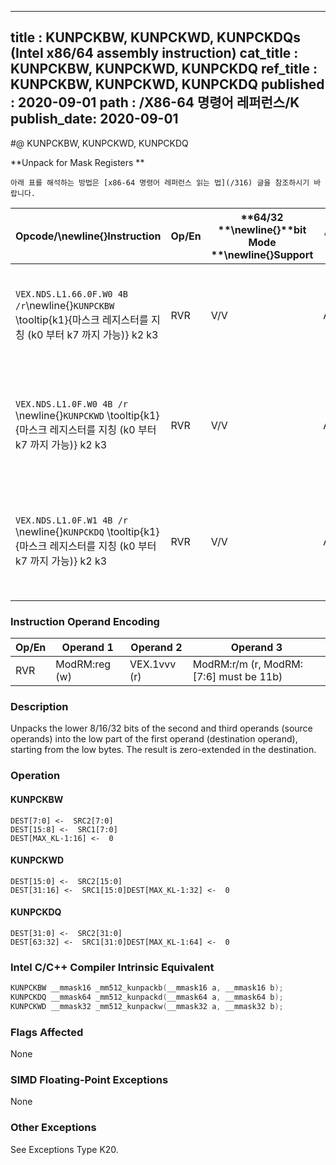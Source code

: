 ----------------------------
title : KUNPCKBW, KUNPCKWD, KUNPCKDQs (Intel x86/64 assembly instruction)
cat_title : KUNPCKBW, KUNPCKWD, KUNPCKDQ
ref_title : KUNPCKBW, KUNPCKWD, KUNPCKDQ
published : 2020-09-01
path : /X86-64 명령어 레퍼런스/K
publish_date: 2020-09-01
----------------------------


#@ KUNPCKBW, KUNPCKWD, KUNPCKDQ

**Unpack for Mask Registers **

```lec-info
아래 표를 해석하는 방법은 [x86-64 명령어 레퍼런스 읽는 법](/316) 글을 참조하시기 바랍니다.
```

|**Opcode/**\newline{}**Instruction**|**Op/En**|**64/32 **\newline{}**bit Mode **\newline{}**Support**|**CPUID **\newline{}**Feature **\newline{}**Flag**|**Description**|
|------------------------------------|---------|------------------------------------------------------|--------------------------------------------------|---------------|
|`VEX.NDS.L1.66.0F.W0 4B /r`\newline{}`KUNPCKBW` \tooltip{k1}{마스크 레지스터를 지칭 (k0 부터 k7 까지 가능)} k2 k3 |RVR|V/V|AVX512F|Unpack and interleave 8 bits masks in k2 and k3 and write word result in k1.|
|`VEX.NDS.L1.0F.W0 4B /r `\newline{}`KUNPCKWD` \tooltip{k1}{마스크 레지스터를 지칭 (k0 부터 k7 까지 가능)} k2 k3 |RVR|V/V|AVX512BW|Unpack and interleave 16 bits in k2 and k3 and write double-word result in k1.|
|`VEX.NDS.L1.0F.W1 4B /r `\newline{}`KUNPCKDQ` \tooltip{k1}{마스크 레지스터를 지칭 (k0 부터 k7 까지 가능)} k2 k3 |RVR|V/V|AVX512BW|Unpack and interleave 32 bits masks in k2 and k3 and write quadword result in k1.|
### Instruction Operand Encoding


|Op/En|Operand 1|Operand 2|Operand 3|
|-----|---------|---------|---------|
|RVR|ModRM:reg (w)|VEX.1vvv (r)|ModRM:r/m (r, ModRM:[7:6] must be 11b)|
### Description


Unpacks the lower 8/16/32 bits of the second and third operands (source operands) into the low part of the first operand (destination operand), starting from the low bytes. The result is zero-extended in the destination.


### Operation
#### KUNPCKBW
```info-verb
DEST[7:0] <-  SRC2[7:0]
DEST[15:8] <-  SRC1[7:0]
DEST[MAX_KL-1:16] <-  0
```
#### KUNPCKWD
```info-verb
DEST[15:0] <-  SRC2[15:0]
DEST[31:16] <-  SRC1[15:0]DEST[MAX_KL-1:32] <-  0
```
#### KUNPCKDQ
```info-verb
DEST[31:0] <-  SRC2[31:0]
DEST[63:32] <-  SRC1[31:0]DEST[MAX_KL-1:64] <-  0
```

### Intel C/C++ Compiler Intrinsic Equivalent

```cpp
KUNPCKBW __mmask16 _mm512_kunpackb(__mmask16 a, __mmask16 b);
KUNPCKDQ __mmask64 _mm512_kunpackd(__mmask64 a, __mmask64 b);
KUNPCKWD __mmask32 _mm512_kunpackw(__mmask32 a, __mmask32 b);
```
### Flags Affected


None

### SIMD Floating-Point Exceptions


None

### Other Exceptions


See Exceptions Type K20.

